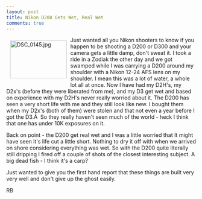 ```yaml
---
layout: post
title: Nikon D200 Gets Wet, Real Wet
comments: true
---
```

<a rel="lightbox" href="/wp-content/uploads/2009/06/DSC_0145.jpg"><img title="DSC_0145.jpg" src="/wp-content/uploads/2009/06/.thumbs/.DSC_0145.jpg" border="0" alt="DSC_0145.jpg" hspace="10" vspace="10" width="150" height="100" align="left" /></a>Just wanted all you Nikon shooters to know if you happen to be shooting a D200 or D300 and your camera gets a little damp, don't sweat it. I took a ride in a Zodiak the other day and we got swamped while I was carrying a D200 around my shoulder with a Nikon 12-24 AFS lens on my shoulder. I mean this was a lot of water, a whole lot all at once. Now I have had my D2H's, my D2x's (before they were liberated from me), and my D3 get wet and based on experience with my D2H's never really worried about it. The D200 has seen a very short life with me and they still look like new. I bought them when my D2x's (both of them) were stolen and that not even a year before I got the D3.Â  So they really haven't seen much of the world - heck I think that one has under 10K exposures on it.

Back on point - the D200 get real wet and I was a little worried that It might have seen it's life cut a little short. Nothing to dry it off with when we arrived on shore considering everything was wet. So with the D200 quite literally still dripping I fired off a couple of shots of the closest interesting subject. A big dead fish - I think it's a carp?

Just wanted to give you the first hand report that these things are built very very well and don't give up the ghost easily.

RB